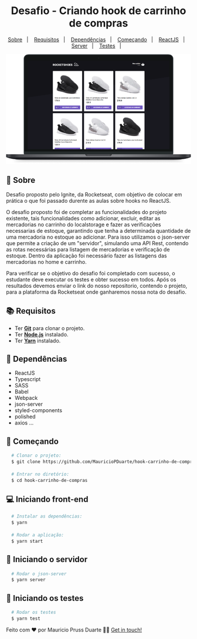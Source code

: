 
<h1 align="center">
    Desafio - Criando hook de carrinho de compras
</h1>

<p align="center">
  <a href="#page_with_curl-sobre">Sobre</a>&nbsp;&nbsp;&nbsp;|&nbsp;&nbsp;&nbsp;
  <a href="#books-requisitos">Requisitos</a>&nbsp;&nbsp;&nbsp;|&nbsp;&nbsp;&nbsp;
  <a href="#books-requisitos">Dependências</a>&nbsp;&nbsp;&nbsp;|&nbsp;&nbsp;&nbsp;
  <a href="#rocket-começando">Começando</a>&nbsp;&nbsp;&nbsp;|&nbsp;&nbsp;&nbsp;
  <a href="#computer-iniciando-front-end">ReactJS</a>&nbsp;&nbsp;&nbsp;|&nbsp;&nbsp;&nbsp;
  <a href="#computer-iniciando-server">Server</a>&nbsp;&nbsp;&nbsp;|&nbsp;&nbsp;&nbsp;
  <a href="#dart-iniciando-os-testes">Testes</a>&nbsp;&nbsp;&nbsp;|&nbsp;&nbsp;&nbsp;
</p>

<p align="center">
   <img src="https://github.com/MauricioPDuarte/hook-carrinho-de-compras/blob/master/hook-carrinho.png"> 
</p>

## :page_with_curl: Sobre
Desafio proposto pelo Ignite, da Rocketseat, com objetivo de colocar em prática o que foi passado durente as aulas sobre hooks no ReactJS. 

O desafio proposto foi de completar as funcionalidades do projeto existente, tais funcionalidades como adicionar, excluir, editar as mercadorias no carrinho do localstorage e
fazer as verificações necessarias de estoque, garantindo que tenha a determinada quantidade de uma mercadoria no estoque ao adicionar.
Para isso utilizamos o json-server que permite a criação de um "servidor", simulando uma API Rest, contendo as rotas necessárias para listagem de mercadorias e verificação de estoque.
Dentro da aplicação foi necessário fazer as listagens das mercadorias no home e carrinho.

Para verificar se o objetivo do desafio foi completado com sucesso, o estudante deve executar os testes e obter sucesso em todos. Após os resultados devemos
enviar o link do nosso repositorio, contendo o projeto, para a plataforma da Rocketseat onde ganharemos nossa nota do desafio.

## :books: Requisitos
- Ter [**Git**](https://git-scm.com/) para clonar o projeto.
- Ter [**Node.js**](https://nodejs.org/en/) instalado.
- Ter [**Yarn**](https://yarnpkg.com/) instalado.


## :syringe: Dependências
* ReactJS
* Typescript
* SASS
* Babel
* Webpack
* json-server
* styled-components
* polished
* axios
...



## :rocket: Começando
``` bash
  # Clonar o projeto:
  $ git clone https://github.com/MauricioPDuarte/hook-carrinho-de-compras hook-carrinho-de-compras

  # Entrar no diretório:
  $ cd hook-carrinho-de-compras
```

## :computer: Iniciando front-end
```bash
  # Instalar as dependências:
  $ yarn

  # Rodar a aplicação:
  $ yarn start
```

## :dart: Iniciando o servidor
```bash
  # Rodar o json-server
  $ yarn server
```

## :dart: Iniciando os testes
```bash
  # Rodar os testes
  $ yarn test
```

Feito com ❤️ por Mauricio Pruss Duarte 👋🏻 [Get in touch!](https://github.com/MauricioPDuarte)




